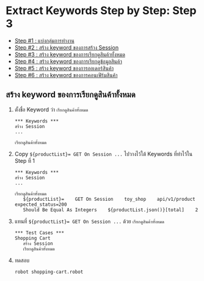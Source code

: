 # Extract Keywords Step by Step: Step 3

- [Step #1 : แบ่งกลุ่มการทำงาน](./step-by-step-01.md)
- [Step #2 : สร้าง keyword ของการสร้าง Session](./step-by-step-02.md)
- [Step #3 : สร้าง keyword ของการเรียกดูสินค้าทั้งหมด](./step-by-step-03.md)
- [Step #4 : สร้าง keyword ของการเรียกดูข้อมูลสินค้า](./step-by-step-04.md)
- [Step #5 : สร้าง keyword ของการออเดอร์สินค้า](./step-by-step-05.md)
- [Step #6 : สร้าง keyword ของการคอนเฟิร์มสินค้า](./step-by-step-06.md)

## สร้าง keyword ของการเรียกดูสินค้าทั้งหมด

1. ตั้งชื่อ Keyword ว่า `เรียกดูสินค้าทั้งหมด`

   ```robot
   *** Keywords ***
   สร้าง Session
   ...

   เรียกดูสินค้าทั้งหมด
   ```

2. Copy `${productList}= GET On Session ...` ไปวางไว้ใต้ Keywords ที่ทำไว้ใน Step ที่ 1

   ```robot
   *** Keywords ***
   สร้าง Session
   ...

   เรียกดูสินค้าทั้งหมด
      ${productList}=    GET On Session    toy_shop    api/v1/product    expected_status=200
      Should Be Equal As Integers    ${productList.json()}[total]    2
   ```

3. แทนที่ `${productList}= GET On Session ...` ด้วย `เรียกดูสินค้าทั้งหมด`

   ```robot
   *** Test Cases ***
   Shopping Cart
      สร้าง Session
      เรียกดูสินค้าทั้งหมด
   ```

4. ทดสอบ

   ```sh
   robot shopping-cart.robot
   ```
